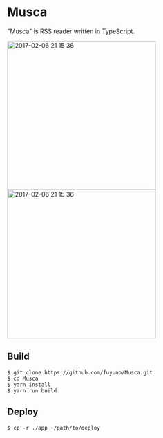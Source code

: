 # Musca
"Musca" is RSS reader written in TypeScript.

<img width="344" alt="2017-02-06 21 15 36" src="https://cloud.githubusercontent.com/assets/10832834/22675142/3d7497dc-ed27-11e6-88d5-879677265ae6.png">
<img width="344" alt="2017-02-06 21 15 36" src="https://cloud.githubusercontent.com/assets/10832834/22675152/51388c38-ed27-11e6-9d6b-610605a51a1e.png">


## Build

```
$ git clone https://github.com/fuyuno/Musca.git
$ cd Musca
$ yarn install
$ yarn run build
```


## Deploy

```
$ cp -r ./app ~/path/to/deploy
```